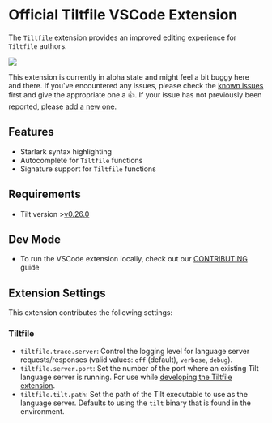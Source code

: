 # Official Tiltfile VSCode Extension

The `Tiltfile` extension provides an improved editing experience for `Tiltfile` authors.

![](assets/vscode-extension.gif)

This extension is currently in alpha state and might feel a bit buggy here and there. If you've encountered any issues, please check the [known issues](https://github.com/tilt-dev/vscode-tilt/issues) first and give the appropriate one a 👍‍. If your issue has not previously been reported, please [add a new one](https://github.com/tilt-dev/vscode-tilt).

## Features

- Starlark syntax highlighting
- Autocomplete for `Tiltfile` functions
- Signature support for `Tiltfile` functions

## Requirements

- Tilt version >[v0.26.0](https://github.com/tilt-dev/tilt/releases/tag/v0.26.0)

## Dev Mode

- To run the VSCode extension locally, check out our [CONTRIBUTING][contributing] guide

## Extension Settings

This extension contributes the following settings:

### Tiltfile

- `tiltfile.trace.server`: Control the logging level for language server requests/responses (valid values: `off` (default), `verbose`, `debug`).
- `tiltfile.server.port`: Set the number of the port where an existing Tilt language server is running. For use while [developing the Tiltfile extension][contributing].
- `tiltfile.tilt.path`: Set the path of the Tilt executable to use as the language server. Defaults to using the `tilt` binary that is found in the environment.

[contributing]: https://github.com/tilt-dev/vscode-tilt/blob/main/CONTRIBUTING.md
